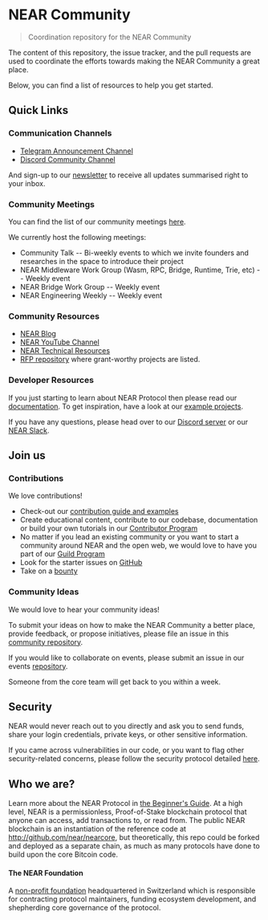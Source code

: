 # NEAR Community
> Coordination repository for the NEAR Community

The content of this repository, the issue tracker, and the pull requests are used to coordinate the efforts towards making the NEAR Community a great place.

Below, you can find a list of resources to help you get started.

## Quick Links

### Communication Channels

* [Telegram Announcement Channel](https://t.me/cryptonear)
* [Discord Community Channel](https://near.dev)

And sign-up to our [newsletter](https://near.org/newsletter/) to receive all updates summarised right to your inbox.

### Community Meetings

You can find the list of our community meetings [here](https://calendar.google.com/calendar/embed?src=nearprotocol.com_ltk89omsjnc2ckgbtk6h9157i0%40group.calendar.google.com&ctz=America%2FLos_Angeles).

We currently host the following meetings:
* Community Talk -- Bi-weekly events to which we invite founders and researches in the space to introduce their project
* NEAR Middleware Work Group (Wasm, RPC, Bridge, Runtime, Trie, etc) -- Weekly event
* NEAR Bridge Work Group -- Weekly event
* NEAR Engineering Weekly -- Weekly event

### Community Resources

* [NEAR Blog](https://near.org/blog/)
* [NEAR YouTube Channel](https://www.youtube.com/channel/UCuKdIYVN8iE3fv8alyk1aMw)
* [NEAR Technical Resources](https://near.org/technology/)
* [RFP repository](https://github.com/near/rfp) where grant-worthy projects are listed.

### Developer Resources

If you just starting to learn about NEAR Protocol then please read our [documentation](https://docs.nearprotocol.com/).
To get inspiration, have a look at our [example projects](http://examples.nearprotocol.com/).

If you have any questions, please head over to our [Discord server](https://discord.gg/t5KGGG) or our [NEAR Slack](https://join.slack.com/t/near-community/shared_invite/zt-dqpw6l4l-gMKRRgBsgf92_UkzmyXGWg).

## Join us

### Contributions

We love contributions!

*  Check-out our [contribution guide and examples](https://docs.nearprotocol.com/docs/contribution/contribution-overview)
*  Create educational content, contribute to our codebase, documentation or build your own tutorials in our [Contributor Program](https://nearprotocol.com/contributor/)
*  No matter if you lead an existing community or you want to start a community around NEAR and the open web, we would love to have you part of our [Guild Program](https://near.org/guilds)
*  Look for the starter issues on [GitHub](https://github.com/nearprotocol/)
*  Take on a [bounty](https://github.com/near/bounties/issues)

### Community Ideas 

We would love to hear your community ideas!

To submit your ideas on how to make the NEAR Community a better place, provide feedback, or propose initiatives, please file an issue in this [community repository](https://github.com/near/community/issues).

If you would like to collaborate on events, please submit an issue in our events [repository](https://github.com/nearprotocol/near-events/issues).

Someone from the core team will get back to you within a week.

## Security 

NEAR would never reach out to you directly and ask you to send funds, share your login credentials, private keys, or other sensitive information.

If you came across vulnerabilities in our code, or you want to flag other security-related concerns, please follow the security protocol detailed [here](https://github.com/nearprotocol/nearcore/blob/master/SECURITY.md).

## Who we are?

Learn more about the NEAR Protocol in [the Beginner's Guide](https://near.org/blog/the-beginners-guide-to-the-near-blockchain/). At a high level, NEAR is a permissionless, Proof-of-Stake blockchain protocol that anyone can access, add transactions to, or read from. The public NEAR blockchain is an instantiation of the reference code at http://github.com/near/nearcore, but theoretically, this repo could be forked and deployed as a separate chain, as much as many protocols have done to build upon the core Bitcoin code.

#### The NEAR Foundation
A [non-profit foundation](https://near.org/blog/introducing-the-near-foundation/) headquartered in Switzerland which is responsible for contracting protocol maintainers, funding ecosystem development, and shepherding core governance of the protocol.
